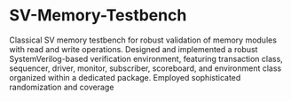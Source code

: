 # SV-Memory-Testbench
Classical SV memory testbench for robust validation of memory modules with read and write operations.
Designed and implemented a robust SystemVerilog-based verification environment, featuring transaction class, sequencer, driver, monitor, subscriber, scoreboard, and environment class organized within a dedicated package. Employed sophisticated randomization and coverage
